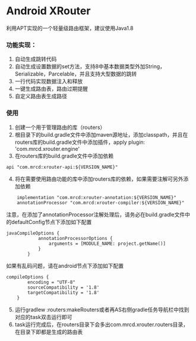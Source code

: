 # Android XRouter
利用APT实现的一个轻量级路由框架，建议使用Java1.8

### 功能实现：

1.  自动生成跳转代码
2.  自动生成设置数据的set方法，支持8中基本数据类型外加String，Serializable，Parcelable，并且支持大型数据的跳转
3.  一行代码实现数据注入和释放
4.  一键生成路由表，路由过期提醒
5.  自定义路由表生成路径

### 使用

1.  创建一个用于管理路由的库（routers）
2.  根目录下的build.gradle文件中添加maven源地址，添加classpath，并且在routers库的build.gradle文件中添加插件，apply
    plugin: 'com.mrcd.xrouter.engine'
3.  在routers库的build.gradle文件中添加依赖 
```
api "com.mrcd:xrouter-api:${VERSION_NAME}"
```
4.  将在需要使用路由功能的库中添加routers库的依赖，如果需要注解可另外添加依赖 
```
    implementation "com.mrcd:xrouter-annotation:${VERSION_NAME}"
    annotationProcessor "com.mrcd:xrouter-compiler:${VERSION_NAME}"
```
注意，在添加了annotationProcessor注解处理后，请务必在build.gradle文件中的defaultConfig节点下添加如下配置
```
javaCompileOptions {
            annotationProcessorOptions {
                arguments = [MODULE_NAME: project.getName()]
            }
        }
```
如果有乱码问题，请在android节点下添加如下配置
```
compileOptions {
        encoding = "UTF-8"
        sourceCompatibility = '1.8'
        targetCompatibility = '1.8'
    }
```
5.  运行gradlew
    :routers:makeRouters或者再AS右侧gradle任务导航栏中找到对应的task双击运行即可
6.  task运行完成后，在routers目录下会多出com.mrcd.xrouter.routers目录，在目录下即都是生成的路由表